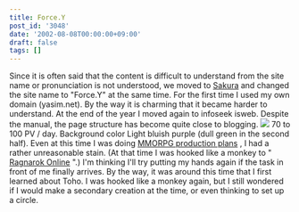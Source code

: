 ```yaml
---
title: Force.Y
post_id: '3048'
date: '2002-08-08T00:00:00+09:00'
draft: false
tags: []
---
```


Since it is often said that the content is difficult to understand from the site name or pronunciation is not understood, we moved to [Sakura](http://www.sakura.ne.jp/) and changed the site name to "Force.Y" at the same time. For the first time I used my own domain (yasim.net). By the way it is charming that it became harder to understand. At the end of the year I moved again to infoseek isweb. Despite the manual, the page structure has become quite close to blogging. ![](https://danmaq.com/wp-content/uploads/1999/09/FY3.jpg) 70 to 100 PV / day. Background color Light bluish purple (dull green in the second half). Even at this time I was doing [MMORPG production plans](/tag/evil-kingdom) , I had a rather unreasonable stain. (At that time I was hooked like a monkey to " [Ragnarok Online](http://www.ragnarokonline.jp/) ".) I'm thinking I'll try putting my hands again if the task in front of me finally arrives. By the way, it was around this time that I first learned about Toho. I was hooked like a monkey again, but I still wondered if I would make a secondary creation at the time, or even thinking to set up a circle.